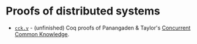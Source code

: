 # Proofs of distributed systems

* [`cck.v`](cck.v) - (unfinished) Coq proofs of Panangaden & Taylor's
  [Concurrent Common Knowledge](https://www.cs.mcgill.ca/~prakash/Pubs/cck.pdf).
